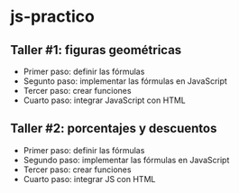 # js-practico

## Taller #1: figuras geométricas
- Primer paso: definir las fórmulas
- Segunto paso: implementar las fórmulas en JavaScript
- Tercer paso: crear funciones
- Cuarto paso: integrar JavaScript con HTML

## Taller #2: porcentajes y descuentos
- Primer paso: definir las fórmulas
- Segundo paso: implementar las fórmulas en JavaScript
- Tercer paso: crear funciones
- Cuarto paso: integrar JS con HTML